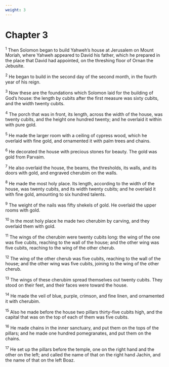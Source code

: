 ```yaml
---
weight: 3
---
```


# Chapter 3

<sup>1</sup> Then Solomon began to build Yahweh’s house at Jerusalem on Mount Moriah, where Yahweh appeared to David his father, which he prepared in the place that David had appointed, on the threshing floor of Ornan the Jebusite. 

<sup>2</sup> He began to build in the second day of the second month, in the fourth year of his reign. 

<sup>3</sup> Now these are the foundations which Solomon laid for the building of God’s house: the length by cubits after the first measure was sixty cubits, and the width twenty cubits. 

<sup>4</sup> The porch that was in front, its length, across the width of the house, was twenty cubits, and the height one hundred twenty; and he overlaid it within with pure gold. 

<sup>5</sup> He made the larger room with a ceiling of cypress wood, which he overlaid with fine gold, and ornamented it with palm trees and chains. 

<sup>6</sup> He decorated the house with precious stones for beauty. The gold was gold from Parvaim. 

<sup>7</sup> He also overlaid the house, the beams, the thresholds, its walls, and its doors with gold, and engraved cherubim on the walls. 

<sup>8</sup> He made the most holy place. Its length, according to the width of the house, was twenty cubits, and its width twenty cubits; and he overlaid it with fine gold, amounting to six hundred talents. 

<sup>9</sup> The weight of the nails was fifty shekels of gold. He overlaid the upper rooms with gold. 

<sup>10</sup> In the most holy place he made two cherubim by carving, and they overlaid them with gold. 

<sup>11</sup> The wings of the cherubim were twenty cubits long: the wing of the one was five cubits, reaching to the wall of the house; and the other wing was five cubits, reaching to the wing of the other cherub. 

<sup>12</sup> The wing of the other cherub was five cubits, reaching to the wall of the house; and the other wing was five cubits, joining to the wing of the other cherub. 

<sup>13</sup> The wings of these cherubim spread themselves out twenty cubits. They stood on their feet, and their faces were toward the house. 

<sup>14</sup> He made the veil of blue, purple, crimson, and fine linen, and ornamented it with cherubim. 

<sup>15</sup> Also he made before the house two pillars thirty-five cubits high, and the capital that was on the top of each of them was five cubits. 

<sup>16</sup> He made chains in the inner sanctuary, and put them on the tops of the pillars; and he made one hundred pomegranates, and put them on the chains. 

<sup>17</sup> He set up the pillars before the temple, one on the right hand and the other on the left; and called the name of that on the right hand Jachin, and the name of that on the left Boaz. 


